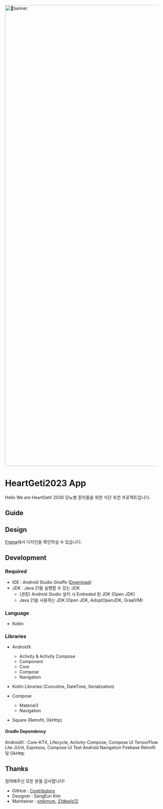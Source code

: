 <img width="1512" alt="banner" src="https://github.com/KDT-HeartGeti/Geti/assets/71699054/9e0d90f3-d164-44d4-bec5-608e9a00f3b1">

# HeartGeti2023 App

Hello We are HeartGeti!
2030 당뇨병 환자들을 위한 식단 추천 프로젝트입니다.

## Guide


## Design

[Figma](https://www.figma.com/file/8wNRSgyRedQVYhgwyw0rHX/Untitled?type=design&node-id=11%3A69&mode=design&t=YUz0sxtb9nUAqrLp-1)에서 디자인을 확인하실 수 있습니다.

## Development



### Required

- IDE : Android Studio Giraffe ([Download](https://developer.android.com/studio))
- JDK : Java 21을 실행할 수 있는 JDK
  - (권장) Android Studio 설치 시 Embeded 된 JDK (Open JDK)
  - Java 21을 사용하는 JDK (Open JDK, AdoptOpenJDK, GraalVM)


### Language

- Kotlin

### Libraries

- AndroidX
  - Activity & Activity Compose
  - Component
  - Core
  - Compose
  - Navigation

- Kotlin Libraries (Coroutine, DateTime, Serialization)
- Compose
  - Material3
  - Navigation

- Square (Retrofit, OkHttp)

#### Gradle Dependency

AndroidX : Core-KTX, Lifecycle, Activity-Compose, Compose UI
TensorFlow Lite
JUnit, Espresso, Compose UI Test
Android Navigation 
Firebase
Retrofit 및 OkHttp

## Thanks

참여해주신 모든 분들 감사합니다!

- GitHub : [Contributors](https://github.com/KDT-HeartGeti/Geti/pulse)
- Designer : SangEun Kim
- Maintainer : [vmkmym](https://github.com/vmkmym), [21dbwls12](https://github.com/21dbwls12)
